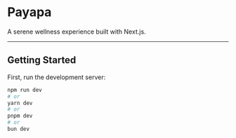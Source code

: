 # Payapa

A serene wellness experience built with Next.js.

---

## Getting Started

First, run the development server:

```bash
npm run dev
# or
yarn dev
# or
pnpm dev
# or
bun dev

